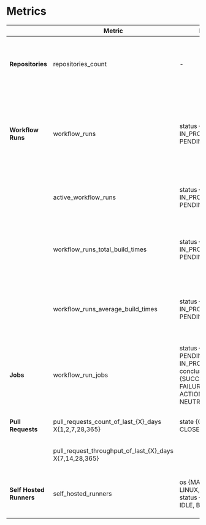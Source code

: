 # Metrics
|                  | Metric             | Labels | Description                                                                                                       |
|------------------|--------------------|--------|-------------------------------------------------------------------------------------------------------------------|
| **Repositories** | repositories_count | -    |  All Repositories that the Github Installation token has access to and exposes a total current count metric. |
|                  |                    |        |                                                                                                               |
| **Workflow Runs** | workflow_runs     | status {DONE, IN_PROGRESS, PENDING, FAILED} | For all Repositories retrieves all workflow runs from the start of yesterday until time of export  and display a count of them for every status.|
| | active_workflow_runs  | status {DONE, IN_PROGRESS, PENDING, FAILED} | For all Repositories all active workflow runs and display a count of them for every status. |
|| workflow_runs_total_build_times | status {DONE, IN_PROGRESS, PENDING, FAILED} | For all Repositories the total build time of the workflow runs from the start of yesterday until the time of export. |
|| workflow_runs_average_build_times | status {DONE, IN_PROGRESS, PENDING, FAILED} | For all Repositories the average build time of the workflow runs from the start of yesterday until the time of export   |
||||
| **Jobs** | workflow_run_jobs | status {DONE, PENDING, IN_PROGRESS}  conclusion {SUCCESS, FAILURE, ACTION_REQUIRED, NEUTRAL} | For all Workflow runs of the last day retrieve all jobs and a count of every status/conclusion. |
||||
| **Pull Requests** | pull_requests_count_of_last_{X}_days X{1,2,7,28,365} | state {OPEN, CLOSED, MERGED} | For pull requests of the last <X> days a count of each state | 
| | pull_request_throughput_of_last_{X}_days X{7,14,28,365} | | Merged Pull Requests per day over the period X |
||||
| **Self Hosted Runners** | self_hosted_runners | os {MAC_OS, LINUX, WINDOWS} status {OFFLINE, IDLE, BUSY}|  for all selfhosted runners of the org/repos a count of their Operating System and Status |

